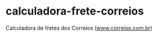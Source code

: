 calculadora-frete-correios
==========================

Calculadora de fretes dos Correios (www.correios.com.br)
